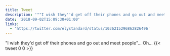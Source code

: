 ```yaml
---
title: Tweet
description: '""I wish they''d get off their phones and go out and meet people"... Oh... "'
date: '2018-09-02T15:09:30+01:00'
links:
  - 'https://twitter.com/elystandard/status/1036215296862826496'
---
```

"I wish they'd get off their phones and go out and meet people"... Oh... 
      {{< tweet 0 0 >}}
    
